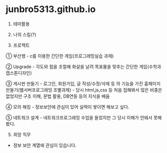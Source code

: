 # junbro5313.github.io

1. 테마활용

2. 나의 스킬(?)

3. 프로젝트

  ① 부산헹
    - c를 이용한 간단한 게임(프로그래밍실습 과제)

  ② Upgrade
    - 각도와 힘을 조절해 화살을 날려 목표물을 맞추는 간단한 게임(수학과 캡스톤디자인)
    
  ③ 게시판 만들기
    - 로그인, 회원가입, 글 작성/수정/삭제 등 의 기능을 가진 홈페이지 만들기(웹서버프로그래밍 조별과제)
    - 당시 html,js,css 등 처음 접해봐서 많은 비중은 없었지만 구조 이해, 문법 활용, DB연동 등의 지식을 배움
    
  ④ 모의 해킹
    - 정보보안에 관심이 있어 실력이 쌓이면 해보고 싶다.
    
  ⑤ 네트워크 설계
    - 네트워크프로그래밍 수업을 들었지만 그 당시 이해가 안돼서 못해봤다.

5. 희망 직무
  - 정보 보안 계열에 관심이 있습니다.
